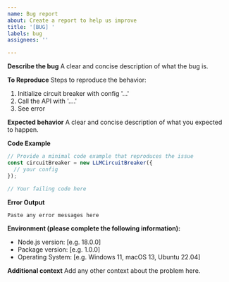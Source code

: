 ```yaml
---
name: Bug report
about: Create a report to help us improve
title: '[BUG] '
labels: bug
assignees: ''

---
```


**Describe the bug**
A clear and concise description of what the bug is.

**To Reproduce**
Steps to reproduce the behavior:
1. Initialize circuit breaker with config '...'
2. Call the API with '....'
3. See error

**Expected behavior**
A clear and concise description of what you expected to happen.

**Code Example**
```typescript
// Provide a minimal code example that reproduces the issue
const circuitBreaker = new LLMCircuitBreaker({
  // your config
});

// Your failing code here
```

**Error Output**
```
Paste any error messages here
```

**Environment (please complete the following information):**
 - Node.js version: [e.g. 18.0.0]
 - Package version: [e.g. 1.0.0]
 - Operating System: [e.g. Windows 11, macOS 13, Ubuntu 22.04]

**Additional context**
Add any other context about the problem here.
